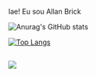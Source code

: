 Iae! Eu sou Allan Brick

![Anurag's GitHub stats](https://github-readme-stats.vercel.app/api?username=AllanBrick&show_icons=true&theme=)

[![Top Langs](https://github-readme-stats.vercel.app/api/top-langs/?username=AllanBrick)](https://github.com/anuraghazra/github-readme-stats)


##
  
  
  </div>

<div>
  
  <a href="https://www.instagram.com/allanbrick_013"><img src="https://img.shields.io/badge/Instagram-E4405F?style=for-the-badge&logo=instagram&logoColor=white" target="_blank"> </a>
 
  
  </div>

